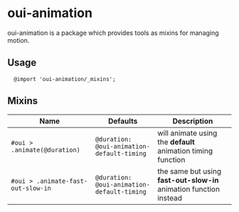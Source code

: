 # oui-animation

<component-status cx-design="none" ux="prototype"></component-status>

oui-animation is a package which provides tools as mixins for managing motion.

## Usage

```less
  @import 'oui-animation/_mixins';
```

## Mixins

| Name | Defaults | Description |
| --- | --- | --- |
| `#oui > .animate(@duration)` | `@duration: @oui-animation-default-timing` | will animate using the **default** animation timing function |
| `#oui > .animate-fast-out-slow-in` | `@duration: @oui-animation-default-timing` | the same but using **fast-out-slow-in** animation function instead |
